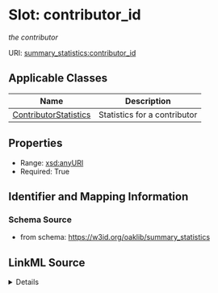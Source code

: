# Slot: contributor_id
_the contributor_


URI: [summary_statistics:contributor_id](https://w3id.org/oaklib/summary_statistics.contributor_id)



<!-- no inheritance hierarchy -->




## Applicable Classes

| Name | Description |
| --- | --- |
[ContributorStatistics](ContributorStatistics.md) | Statistics for a contributor






## Properties

* Range: [xsd:anyURI](http://www.w3.org/2001/XMLSchema#anyURI)
* Required: True








## Identifier and Mapping Information







### Schema Source


* from schema: https://w3id.org/oaklib/summary_statistics




## LinkML Source

<details>
```yaml
name: contributor_id
description: the contributor
from_schema: https://w3id.org/oaklib/summary_statistics
rank: 1000
key: true
alias: contributor_id
owner: ContributorStatistics
domain_of:
- ContributorStatistics
range: uriorcurie
required: true

```
</details>